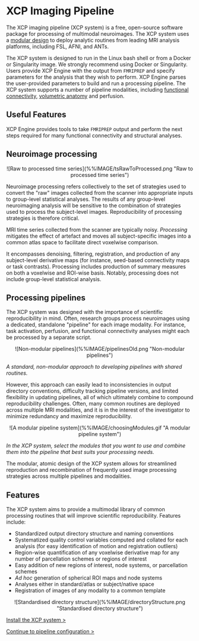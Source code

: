 # XCP Imaging Pipeline

The XCP imaging pipeline (XCP system) is a free, open-source software package for processing of multimodal neuroimages. The XCP system uses a [modular design](%%BASEURL/modules/index.html) to deploy analytic routines from leading MRI analysis platforms, including FSL, AFNI, and ANTs.

The XCP system is designed to run in the Linux bash shell or from
a Docker or Singularity image. We strongly recommend using Docker or Singularity.
Users provide XCP Engine with the output from `FMRIPREP` and specify parameters for the analysis that they wish to perform. XCP Engine parses the user-provided parameters to build and run a processing pipeline. The XCP system supports a number of pipeline modalities, including [functional connectivity](%%BASEURL/config/streams/fc), [volumetric anatomy](%%BASEURL/config/streams/anat) and perfusion.


## Useful Features

XCP Engine provides tools to take `FMRIPREP` output and perform the next steps required
for many functional connectivity and structural analyses.

## Neuroimage processing

<p align="center">
![Raw to processed time series](%%IMAGE/tsRawToProcessed.png "Raw to processed time series")
</p>

Neuroimage processing refers collectively to the set of strategies used to convert the "raw" images collected from the scanner into appropriate inputs to group-level statistical analyses. The results of any group-level neuroimaging analysis will be sensitive to the combination of strategies used to process the subject-level images. Reproducibility of processing strategies is therefore critical.

MRI time series collected from the scanner are typically noisy. _Processing_ mitigates the effect of artefact and moves all subject-specific images into a common atlas space to facilitate direct voxelwise comparison.

It encompasses denoising, filtering, registration, and production of any subject-level derivative maps (for instance, seed-based connectivity maps or task contrasts). Processing includes production of summary measures on both a voxelwise and ROI-wise basis. Notably, processing does not include group-level statistical analysis.

## Processing pipelines

The XCP system was designed with the importance of scientific reproducibility in mind. Often, research groups process neuroimages using a dedicated, standalone "pipeline" for each image modality. For instance, task activation, perfusion, and functional connectivity analyses might each be processed by a separate script.

<p align="center">
![Non-modular pipelines](%%IMAGE/pipelinesOld.png "Non-modular pipelines")
</p>

_A standard, non-modular approach to developing pipelines with shared routines._

However, this approach can easily lead to inconsistencies in output directory conventions, difficulty tracking pipeline versions, and limited flexibility in updating pipelines, all of which ultimately combine to compound reproducibility challenges. Often, many common routines are deployed across multiple MRI modalities, and it is in the interest of the investigator to minimize redundancy and maximize reproducibility.

<p align="center">
![A modular pipeline system](%%IMAGE/choosingModules.gif "A modular pipeline system")
</p>

_In the XCP system, select the modules that you want to use and combine them into the pipeline that best suits your processing needs._

The modular, atomic design of the XCP system allows for streamlined reproduction and recombination of frequently used image processing strategies across multiple pipelines and modalities.

## Features

The XCP system aims to provide a multimodal library of common processing routines that will improve scientific reproducibility. Features include:

 * Standardized output directory structure and naming conventions
 * Systematized quality control variables computed and collated for each analysis (for easy identification of motion and registration outliers)
 * Region-wise quantification of any voxelwise derivative map for any number of parcellation schemes or regions of interest
 * Easy addition of new regions of interest, node systems, or parcellation schemes
 * _Ad hoc_ generation of spherical ROI maps and node systems
 * Analyses either in standard/atlas or subject/native space
 * Registration of images of any modality to a common template

<p align="center">
![Standardised directory structure](%%IMAGE/directoryStructure.png "Standardised directory structure")
</p>


[Install the XCP system >](https://github.com/PennBBL/xcpEngine)

[Continue to pipeline configuration >](%%BASEURL/config)
